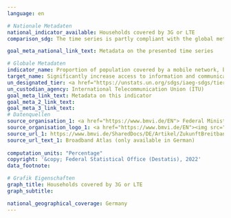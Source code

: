 ```yaml
---
language: en    

# Nationale Metadaten    
national_indicator_available: Households covered by 3G or LTE    
comparison_sdg: The time series is partly compliant with the global metadata.    

goal_meta_national_link_text: Metadata on the presented time series    

# Globale Metadaten    
indicator_name: Proportion of population covered by a mobile network, by technology    
target_name: Significantly increase access to information and communications technology and strive to provide universal and affordable access to the Internet in least developed countries by 2020    
un_designated_tier: <a href="https://unstats.un.org/sdgs/iaeg-sdgs/tier-classification/" title="Click here for more information on the UN tier classification."  target="_blank">Tier I</a>    
un_custodian_agency: International Telecommunication Union (ITU)    
goal_meta_link_text: Metadata on this indicator    
goal_meta_2_link_text:     
goal_meta_3_link_text:         
# Datenquellen
source_organisation_1: <a href="https://www.bmvi.de/EN"> Federal Ministry for Digital and Transport </a>
source_organisation_logo_1: <a href="https://www.bmvi.de/EN"><img src="https://g205sdgs.github.io/sdg-indicators/public/OrgImgEn/bmdv.png" alt="Logo bmdv" style="height:60px; width:148px"/></a>
source_url_1: https://www.bmvi.de/SharedDocs/DE/Artikel/ZukunftBreitband/aeltere-berichte-zum-breitbandatlas.html
source_url_text_1: Broadband Atlas (only available in German)
    
computation_units: "Percentage"    
copyright: '&copy; Federal Statistical Office (Destatis), 2022'    
data_footnote:     

# Grafik Eigenschaften    
graph_title: Households covered by 3G or LTE
graph_subtitle:     

national_geographical_coverage: Germany    
---
```


<span></span>
